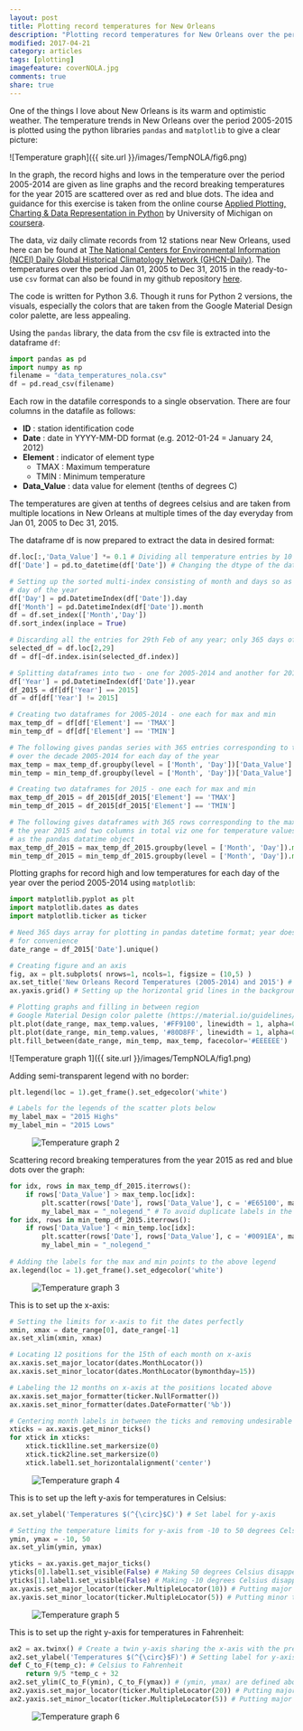 ```yaml
---
layout: post
title: Plotting record temperatures for New Orleans 
description: "Plotting record temperatures for New Orleans over the period 2005-2015 using pandas and matplotlib."
modified: 2017-04-21
category: articles
tags: [plotting]
imagefeature: coverNOLA.jpg
comments: true
share: true
---
```


One of the things I love about New Orleans is its warm and optimistic weather. The temperature trends in New Orleans over the period 2005-2015 is plotted using the python libraries ```pandas``` and `matplotlib` to give a clear picture:

![Temperature graph]({{ site.url }}/images/TempNOLA/fig6.png)

In the graph, the record highs and lows in the temperature over the period 2005-2014 are given as line graphs and the record breaking temperatures for the year 2015 are scattered over as red and blue dots. 
The idea and guidance for this exercise is taken from the online course [Applied Plotting, Charting & Data Representation in Python](https://www.coursera.org/learn/python-plotting) by University of Michigan on [coursera](https://www.coursera.org/). 

The data, viz daily climate records from 12 stations near New Orleans, used here can be found at [The National Centers for Environmental Information (NCEI) Daily Global Historical Climatology Network (GHCN-Daily)](https://www1.ncdc.noaa.gov/pub/data/ghcn/daily/readme.txt).
The temperatures over the period Jan 01, 2005 to Dec 31, 2015 in the ready-to-use `csv` format can also be found in my github repository [here](https://github.com/AashitaK/Plotting-Record-Temperatures). 

The code is written for Python 3.6. Though it runs for Python 2 versions, the visuals, especially the colors that are taken from the Google Material Design color palette, are less appealing.

Using the `pandas` library, the data from the csv file is extracted into the dataframe `df`:


```python
import pandas as pd
import numpy as np
filename = "data_temperatures_nola.csv"
df = pd.read_csv(filename)
```

Each row in the datafile corresponds to a single observation. There are four columns in the datafile as follows:
* **ID** : station identification code
* **Date** : date in YYYY-MM-DD format (e.g. 2012-01-24 = January 24, 2012)
* **Element** : indicator of element type
    * TMAX : Maximum temperature 
    * TMIN : Minimum temperature 
* **Data_Value** : data value for element (tenths of degrees C)

The temperatures are given at tenths of degrees celsius and are taken from multiple locations in New Orleans at multiple 
times of the day everyday from Jan 01, 2005 to Dec 31, 2015.

The dataframe df is now prepared to extract the data in desired format:
```python
df.loc[:,'Data_Value'] *= 0.1 # Dividing all temperature entries by 10 to convert them to degree celsius
df['Date'] = pd.to_datetime(df['Date']) # Changing the dtype of the date to pandas datetime 

# Setting up the sorted multi-index consisting of month and days so as to help grouping rows later for each 
# day of the year
df['Day'] = pd.DatetimeIndex(df['Date']).day 
df['Month'] = pd.DatetimeIndex(df['Date']).month 
df = df.set_index(['Month','Day']) 
df.sort_index(inplace = True)

# Discarding all the entries for 29th Feb of any year; only 365 days of the year are considered
selected_df = df.loc[2,29] 
df = df[~df.index.isin(selected_df.index)] 
```


```python
# Splitting dataframes into two - one for 2005-2014 and another for 2015
df['Year'] = pd.DatetimeIndex(df['Date']).year
df_2015 = df[df['Year'] == 2015] 
df = df[df['Year'] != 2015] 

# Creating two dataframes for 2005-2014 - one each for max and min
max_temp_df = df[df['Element'] == 'TMAX'] 
min_temp_df = df[df['Element'] == 'TMIN'] 

# The following gives pandas series with 365 entries corresponding to the max/min temperatures 
# over the decade 2005-2014 for each day of the year
max_temp = max_temp_df.groupby(level = ['Month', 'Day'])['Data_Value'].max()  
min_temp = min_temp_df.groupby(level = ['Month', 'Day'])['Data_Value'].min()

# Creating two dataframes for 2015 - one each for max and min
max_temp_df_2015 = df_2015[df_2015['Element'] == 'TMAX']
min_temp_df_2015 = df_2015[df_2015['Element'] == 'TMIN'] 

# The following gives dataframes with 365 rows corresponding to the max/min temperatures for each day of 
# the year 2015 and two columns in total viz one for temperature values and another for dates stored 
# as the pandas datatime object  
max_temp_df_2015 = max_temp_df_2015.groupby(level = ['Month', 'Day']).max()[['Data_Value', 'Date']]
min_temp_df_2015 = min_temp_df_2015.groupby(level = ['Month', 'Day']).min()[['Data_Value', 'Date']]
```
Plotting graphs for record high and low temperatures for each day of the year over the period 2005-2014 using ```matplotlib```:
```python
import matplotlib.pyplot as plt
import matplotlib.dates as dates
import matplotlib.ticker as ticker

# Need 365 days array for plotting in pandas datetime format; year does not matter so taken 2015 
# for convenience
date_range = df_2015['Date'].unique() 

# Creating figure and an axis
fig, ax = plt.subplots( nrows=1, ncols=1, figsize = (10,5) ) 
ax.set_title('New Orleans Record Temperatures (2005-2014) and 2015') # Setting the title
ax.yaxis.grid() # Setting up the horizontal grid lines in the background

# Plotting graphs and filling in between region
# Google Material Design color palette (https://material.io/guidelines/style/color.html) is used below: 
plt.plot(date_range, max_temp.values, '#FF9100', linewidth = 1, alpha=0.75, label = '2005-2014 Highs')
plt.plot(date_range, min_temp.values, '#80D8FF', linewidth = 1, alpha=0.75, label = '2005-2014 Lows') 
plt.fill_between(date_range, min_temp, max_temp, facecolor='#EEEEEE')
```
![Temperature graph 1]({{ site.url }}/images/TempNOLA/fig1.png)

Adding semi-transparent legend with no border:  
```python
plt.legend(loc = 1).get_frame().set_edgecolor('white') 

# Labels for the legends of the scatter plots below
my_label_max = "2015 Highs"
my_label_min = "2015 Lows"
```
<figure>
  <img src = "{{ site.url }}/images/TempNOLA/fig2.png" alt = "Temperature graph 2">
</figure>

Scattering record breaking temperatures from the year 2015 as red and blue dots over the graph:


```python
for idx, rows in max_temp_df_2015.iterrows():
    if rows['Data_Value'] > max_temp.loc[idx]:
        plt.scatter(rows['Date'], rows['Data_Value'], c = '#E65100', marker = '.', label = my_label_max)
        my_label_max = "_nolegend_" # To avoid duplicate labels in the legend
for idx, rows in min_temp_df_2015.iterrows():
    if rows['Data_Value'] < min_temp.loc[idx]:
        plt.scatter(rows['Date'], rows['Data_Value'], c = '#0091EA', marker = '.', label = my_label_min)
        my_label_min = "_nolegend_"
        
# Adding the labels for the max and min points to the above legend 
ax.legend(loc = 1).get_frame().set_edgecolor('white') 
```
<figure>
  <img src = "{{ site.url }}/images/TempNOLA/fig3.png" alt = "Temperature graph 3">
</figure>

This is to set up the x-axis:


```python
# Setting the limits for x-axis to fit the dates perfectly
xmin, xmax = date_range[0], date_range[-1]
ax.set_xlim(xmin, xmax)

# Locating 12 positions for the 15th of each month on x-axis 
ax.xaxis.set_major_locator(dates.MonthLocator())
ax.xaxis.set_minor_locator(dates.MonthLocator(bymonthday=15))

# Labeling the 12 months on x-axis at the positions located above
ax.xaxis.set_major_formatter(ticker.NullFormatter())
ax.xaxis.set_minor_formatter(dates.DateFormatter('%b'))

# Centering month labels in between the ticks and removing undesirable ticks
xticks = ax.xaxis.get_minor_ticks()
for xtick in xticks:
    xtick.tick1line.set_markersize(0)
    xtick.tick2line.set_markersize(0)
    xtick.label1.set_horizontalalignment('center')
```
<figure>
  <img src = "{{ site.url }}/images/TempNOLA/fig4.png" alt = "Temperature graph 4">
</figure>

This is to set up the left y-axis for temperatures in Celsius:


```python
ax.set_ylabel('Temperatures $(^{\circ}$C)') # Set label for y-axis

# Setting the temperature limits for y-axis from -10 to 50 degrees Celsius
ymin, ymax = -10, 50
ax.set_ylim(ymin, ymax) 

yticks = ax.yaxis.get_major_ticks()
yticks[0].label1.set_visible(False) # Making 50 degrees Celsius disappear to make the graph look cleaner
yticks[1].label1.set_visible(False) # Making -10 degrees Celsius disappear to make the graph look cleaner
ax.yaxis.set_major_locator(ticker.MultipleLocator(10)) # Putting major ticks at every 10 degrees Celsius
ax.yaxis.set_minor_locator(ticker.MultipleLocator(5)) # Putting minor ticks at every 5 degrees Celsius
```
<figure>
  <img src = "{{ site.url }}/images/TempNOLA/fig5.png" alt = "Temperature graph 5">
</figure>

This is to set up the right y-axis for temperatures in Fahrenheit:


```python
ax2 = ax.twinx() # Create a twin y-axis sharing the x-axis with the previous y-axis
ax2.set_ylabel('Temperatures $(^{\circ}$F)') # Setting label for y-axis
def C_to_F(temp_c): # Celsius to Fahrenheit  
    return 9/5 *temp_c + 32
ax2.set_ylim(C_to_F(ymin), C_to_F(ymax)) # (ymin, ymax) are defined above
ax2.yaxis.set_major_locator(ticker.MultipleLocator(20)) # Putting major ticks at every 20 degrees Fahrenheit
ax2.yaxis.set_minor_locator(ticker.MultipleLocator(5)) # Putting major ticks at every 5 degrees Fahrenheit
```
<figure>
  <img src = "{{ site.url }}/images/TempNOLA/fig6.png" alt = "Temperature graph 6">
</figure>
